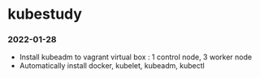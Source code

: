 # kubestudy

### 2022-01-28
- Install kubeadm to vagrant virtual box : 1 control node, 3 worker node
- Automatically install docker, kubelet, kubeadm, kubectl